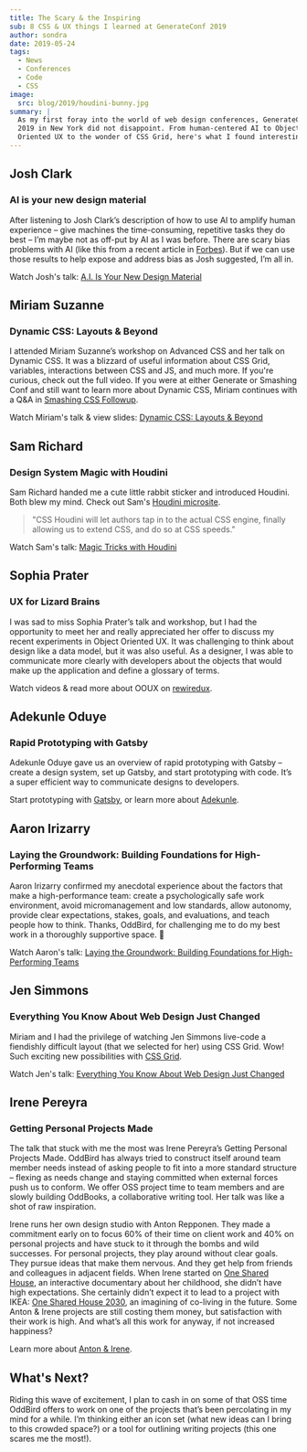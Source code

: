 ```yaml
---
title: The Scary & the Inspiring
sub: 8 CSS & UX things I learned at GenerateConf 2019
author: sondra
date: 2019-05-24
tags:
  - News
  - Conferences
  - Code
  - CSS
image:
  src: blog/2019/houdini-bunny.jpg
summary: |
  As my first foray into the world of web design conferences, GenerateConf
  2019 in New York did not disappoint. From human-centered AI to Object
  Oriented UX to the wonder of CSS Grid, here's what I found interesting.
---
```


## Josh Clark

### AI is your new design material

After listening to Josh Clark’s description of how to use AI to amplify
human experience – give machines the time-consuming, repetitive tasks
they do best – I’m maybe not as off-put by AI as I was before. There are
scary bias problems with AI (like this from a recent article in
[Forbes]). But if we can use those results to help expose and address
bias as Josh suggested, I’m all in.

Watch Josh's talk: [A.I. Is Your New Design Material]

  [Forbes]: https://www.forbes.com/sites/bernardmarr/2019/01/29/3-steps-to-tackle-the-problem-of-bias-in-artificial-intelligence/#36c9eff87a12
  [A.I. Is Your New Design Material]: https://bigmedium.com/speaking/ai-is-your-new-design-material.html

## Miriam Suzanne

### Dynamic CSS: Layouts & Beyond

I attended Miriam Suzanne’s workshop on Advanced CSS and her talk on
Dynamic CSS. It was a blizzard of useful information about CSS Grid,
variables, interactions between CSS and JS, and much more. If you're
curious, check out the full video. If you were at either Generate or
Smashing Conf and still want to learn more about Dynamic CSS, Miriam
continues with a Q&A in [Smashing CSS Followup].

Watch Miriam's talk & view slides: [Dynamic CSS: Layouts & Beyond]

  [Smashing CSS Followup]: /2019/05/17/smashing/
  [Dynamic CSS: Layouts & Beyond]: #dynamic-css-layouts-beyond

## Sam Richard

### Design System Magic with Houdini

Sam Richard handed me a cute little rabbit sticker and introduced
Houdini. Both blew my mind. Check out Sam's [Houdini microsite].

> "CSS Houdini will let authors tap in to the actual CSS engine, finally
> allowing us to extend CSS, and do so at CSS speeds."

Watch Sam's talk: [Magic Tricks with Houdini]

  [Houdini microsite]: https://houdini.glitch.me/
  [Magic Tricks with Houdini]: https://youtu.be/FYWZrLpN5Po

## Sophia Prater

### UX for Lizard Brains

I was sad to miss Sophia Prater’s talk and workshop, but I had the
opportunity to meet her and really appreciated her offer to discuss my
recent experiments in Object Oriented UX. It was challenging to think
about design like a data model, but it was also useful. As a designer, I
was able to communicate more clearly with developers about the objects
that would make up the application and define a glossary of terms.

Watch videos & read more about OOUX on [rewiredux].

  [rewiredux]: https://www.rewiredux.com/resources

## Adekunle Oduye

### Rapid Prototyping with Gatsby

Adekunle Oduye gave us an overview of rapid prototyping with Gatsby –
create a design system, set up Gatsby, and start prototyping with code.
It’s a super efficient way to communicate designs to developers.

Start prototyping with [Gatsby], or learn more about [Adekunle].

  [Gatsby]: https://www.gatsbyjs.org/
  [Adekunle]: http://www.adekunleoduye.com/speaking/

## Aaron Irizarry

### Laying the Groundwork: Building Foundations for High-Performing Teams

Aaron Irizarry confirmed my anecdotal experience about the factors that
make a high-performance team: create a psychologically safe work
environment, avoid micromanagement and low standards, allow autonomy,
provide clear expectations, stakes, goals, and evaluations, and teach
people how to think. Thanks, OddBird, for challenging me to do my best
work in a thoroughly supportive space. 👏

Watch Aaron's talk: [Laying the Groundwork: Building Foundations for
High-Performing Teams]

  [Laying the Groundwork: Building Foundations for High-Performing Teams]:
    #laying-the-groundwork-building-foundations-for-high-performing-teams

## Jen Simmons

### Everything You Know About Web Design Just Changed

Miriam and I had the privilege of watching Jen Simmons live-code a
fiendishly difficult layout (that we selected for her) using CSS Grid.
Wow! Such exciting new possibilities with [CSS Grid].

Watch Jen's talk: [Everything You Know About Web Design Just Changed]

  [CSS Grid]: https://gridbyexample.com/examples/
  [Everything You Know About Web Design Just Changed]: https://vimeo.com/316326187

## Irene Pereyra

### Getting Personal Projects Made

The talk that stuck with me the most was Irene Pereyra’s Getting
Personal Projects Made. OddBird has always tried to construct itself
around team member needs instead of asking people to fit into a more
standard structure – flexing as needs change and staying committed when
external forces push us to conform. We offer OSS project time to team
members and are slowly building OddBooks, a collaborative writing tool.
Her talk was like a shot of raw inspiration.

Irene runs her own design studio with Anton Repponen. They made a
commitment early on to focus 60% of their time on client work and 40% on
personal projects and have stuck to it through the bombs and wild
successes. For personal projects, they play around without clear goals.
They pursue ideas that make them nervous. And they get help from friends
and colleagues in adjacent fields. When Irene started on [One Shared
House], an interactive documentary about her childhood, she didn’t have
high expectations. She certainly didn’t expect it to lead to a project
with IKEA: [One Shared House 2030], an imagining of co-living in the
future. Some Anton & Irene projects are still costing them money, but
satisfaction with their work is high. And what’s all this work for
anyway, if not increased happiness?

Learn more about [Anton & Irene].

  [One Shared House]: http://work.antonandirene.com/onesharedhouse/
  [One Shared House 2030]: http://work.antonandirene.com/onesharedhouse2030/
  [Anton & Irene]: http://antonandirene.com/

## What's Next?

Riding this wave of excitement, I plan to cash in on some of that OSS
time OddBird offers to work on one of the projects that’s been
percolating in my mind for a while. I’m thinking either an icon set
(what new ideas can I bring to this crowded space?) or a tool for
outlining writing projects (this one scares me the most!).
